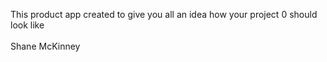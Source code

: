 This product app created to give you all an idea how your project 0 should look like
<br></br>
Shane McKinney